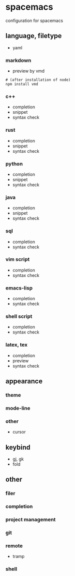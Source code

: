 # spacemacs
configuration for spacemacs

## language, filetype
 - yaml

### markdown
 - preview by vmd  
 ```
 # (after installation of node)
 npm install vmd
 ```

### c++
 - completion
 - snippet
 - syntax check

### rust
 - completion
 - snippet
 - syntax check

### python
 - completion
 - snippet
 - syntax check

### java
 - completion
 - snippet
 - syntax check

### sql
 - completion
 - syntax check

### vim script
 - completion
 - syntax check

### emacs-lisp
 - completion
 - syntax check

### shell script
 - completion
 - syntax check

### latex, tex
 - completion
 - preview
 - syntax check

## appearance
### theme

### mode-line

### other
 - cursor

## keybind
 - gj, gk
 - fold

## other
### filer

### completion

### project management

### git

### remote
 - tramp

### shell
